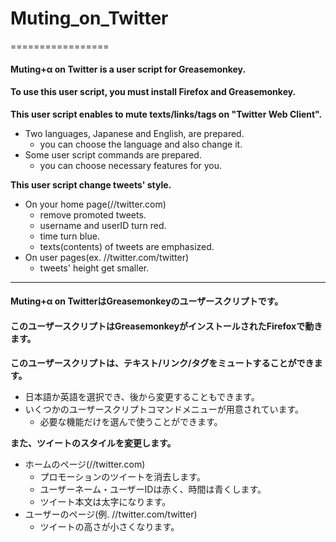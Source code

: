 Muting_on_Twitter
=================
=================

#### Muting+α on Twitter is a user script for Greasemonkey.
#### To use this user script, you must install Firefox and Greasemonkey.
__This user script enables to mute texts/links/tags on "Twitter Web Client".__
* Two languages, Japanese and English, are prepared.
  - you can choose the language and also change it.
* Some user script commands are prepared.
  - you can choose necessary features for you.

__This user script change tweets' style.__
* On your home page(//twitter.com)
  - remove promoted tweets.
  - username and userID turn red.
  - time turn blue.
  - texts(contents) of tweets are emphasized.
* On user pages(ex. //twitter.com/twitter)
  - tweets' height get smaller.

---

#### Muting+α on TwitterはGreasemonkeyのユーザースクリプトです。
#### このユーザースクリプトはGreasemonkeyがインストールされたFirefoxで動きます。
__このユーザースクリプトは、テキスト/リンク/タグをミュートすることができます。__
* 日本語か英語を選択でき、後から変更することもできます。
* いくつかのユーザースクリプトコマンドメニューが用意されています。
  - 必要な機能だけを選んで使うことができます。

__また、ツイートのスタイルを変更します。__
* ホームのページ(//twitter.com)
  - プロモーションのツイートを消去します。
  - ユーザーネーム・ユーザーIDは赤く、時間は青くします。
  - ツイート本文は太字になります。
* ユーザーのページ(例. //twitter.com/twitter)
  - ツイートの高さが小さくなります。
